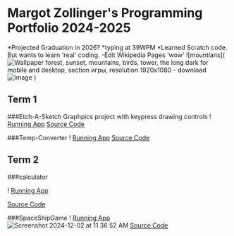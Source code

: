 # Margot Zollinger's Programming Portfolio 2024-2025
*Projected Graduation in 2026?
*typing at 39WPM
*Learned Scratch code. But wants to learn 'real' coding. 
-Edit Wikipedia Pages 
'wow'
![mountians](<img src="https://img.goodfon.com/wallpaper/big/0/57/the-long-dark-vyshka-zakat-les.jpg" alt="Wallpaper forest, sunset, mountains, birds, tower, the long dark for mobile  and desktop, section игры, resolution 1920x1080 - download"/>![image](https://github.com/user-attachments/assets/c69b48ac-6f40-4ba0-a2c6-1614fba21521)
)
## Term 1

###Etch-A-Sketch
Graphpics project with keypress drawing controls 
! [Running App](https://github.com/Margot42/programmingportfolio2024a3/blob/main/src/Sketch.png?raw=true)
[Source Code](https://github.com/Margot42/programmingportfolio2024a3/blob/main/src/EtchASketchSEP_18.pde)

###Temp-Converter 
! [Running App](https://github.com/Margot42/programmingportfolio2024a3/blob/main/src/Temp%20Converter.png?raw=true)
[Source Code](https://github.com/Margot42/programmingportfolio2024a3/blob/main/src/Temp_Converter/Temp_Converter.pde)
## Term 2
###calculator

! [Running App](https://github.com/Margot42/programmingportfolio2024a3/blob/main/calc.png?raw=true)

[Source Code](https://github.com/Margot42/programmingportfolio2024a3/tree/main/Calculator%202)

###SpaceShipGame
! [Running App]()
![Screenshot 2024-12-02 at 11 36 52 AM](https://github.com/user-attachments/assets/c1a03927-4f98-4b06-bfc0-3a991ac466fd)
[Source Code](https://github.com/Margot42/programmingportfolio2024a3/tree/main/src/term2/SpaceGameOG)
